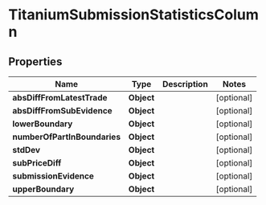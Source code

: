 

# TitaniumSubmissionStatisticsColumn


## Properties

| Name | Type | Description | Notes |
|------------ | ------------- | ------------- | -------------|
|**absDiffFromLatestTrade** | **Object** |  |  [optional] |
|**absDiffFromSubEvidence** | **Object** |  |  [optional] |
|**lowerBoundary** | **Object** |  |  [optional] |
|**numberOfPartInBoundaries** | **Object** |  |  [optional] |
|**stdDev** | **Object** |  |  [optional] |
|**subPriceDiff** | **Object** |  |  [optional] |
|**submissionEvidence** | **Object** |  |  [optional] |
|**upperBoundary** | **Object** |  |  [optional] |



